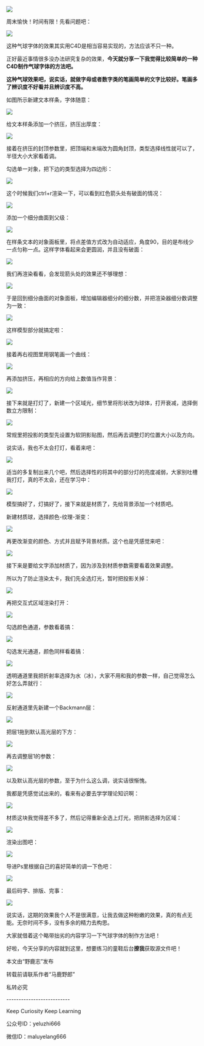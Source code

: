 ![](https://pic2.zhimg.com/v2-acf8bea1290b2910d489dc2384e6b7e1_r.jpg)

周末愉快！时间有限！先看问题吧：

![](https://pic2.zhimg.com/v2-5f07f2c47b2dd28d6c64ecf0df7f5e45_r.jpg)

这种气球字体的效果其实用C4D是相当容易实现的，方法应该不只一种。

正好最近事情很多没办法研究复杂的效果，**今天就分享一下我觉得比较简单的一种C4D制作气球字体的方法吧。**

**这种气球效果吧，说实话，就做字母或者数字类的笔画简单的文字比较好。笔画多了辨识度不好看并且辨识度不高。**

如图所示新建文本样条，字体随意：

![](https://pic3.zhimg.com/v2-569fafb4114dcd43f2bf528e99c7fe06_r.jpg)

给文本样条添加一个挤压，挤压出厚度：

![](https://pic4.zhimg.com/v2-3e4a212b5aded271dac38340eaf74027_r.jpg)

接着在挤压的封顶参数里，把顶端和末端改为圆角封顶，类型选择线性就可以了，半径大小大家看着调。

勾选单一对象，把下边的类型选择为四边形：

![](https://pic1.zhimg.com/v2-0bc148e4fcc9bfbe0bd723dea4e76370_r.jpg)

这个时候我们ctrl+r渲染一下，可以看到红色箭头处有破面的情况：

![](https://pic2.zhimg.com/v2-bb71b64ed23b7d2b33322b84eedfd0e9_r.jpg)

添加一个细分曲面到父级：

![](https://pic1.zhimg.com/v2-8a824f89946cb61c590d54c105a2fcbc_r.jpg)

在样条文本的对象面板里，将点差值方式改为自动适应，角度90，目的是布线少一点匀称一点。这样字体看起来会更圆润，并且没有破面：

![](https://pic1.zhimg.com/v2-c4cc35a69258450fc0c256e5bd5b1c30_r.jpg)

我们再渲染看看，会发现箭头处的效果还不够理想：

![](https://pic1.zhimg.com/v2-0e9a57b0db5a9ee21cf74fc1d2bf3cb8_r.jpg)

于是回到细分曲面的对象面板，增加编辑器细分的细分数，并把渲染器细分数调整为一致：

![](https://pic3.zhimg.com/v2-f0b1b6328d2fe368022ec47c85dfeac2_r.jpg)

这样模型部分就搞定啦：

![](https://pic2.zhimg.com/v2-84391b9f57e517815f839132f27b2565_r.jpg)

接着再右视图里用钢笔画一个曲线：

![](https://pic1.zhimg.com/v2-68b5f2f8f5d5d1993619e60dd9068a10_r.jpg)

再添加挤压，再相应的方向给上数值当作背景：

![](https://pic3.zhimg.com/v2-53b0d04e62d78a4ed91053763605387a_r.jpg)

接下来就是打灯了，新建一个区域光，细节里将形状改为球体，打开衰减，选择倒数立方限制：

![](https://pic4.zhimg.com/v2-c7968b887312b0aede283d75b7673673_r.jpg)

常规里把投影的类型先设置为软阴影贴图，然后再去调整灯的位置大小以及方向。

说实话，我也不太会打灯，看着来吧：

![](https://pic4.zhimg.com/v2-2bcefb9b00e12bf43d742d470795ae0b_r.jpg)

适当的多复制出来几个吧，然后选择性的将其中的部分灯的亮度减弱，大家别吐槽我打灯，真的不太会，还在学习中：

![](https://pic2.zhimg.com/v2-6a849b7b2aca32fe9898993f87bf467d_r.jpg)

模型搞好了，灯搞好了，接下来就是材质了，先给背景添加一个材质吧。

新建材质球，选择颜色-纹理-渐变：

![](https://pic2.zhimg.com/v2-d9d1eebc430b93d0a399c218bacb0b7d_r.jpg)

再更改渐变的颜色、方式并且赋予背景材质。这个也是凭感觉来吧：

![](https://pic3.zhimg.com/v2-2e89650608e7cab7bbfa7ecb176208ae_r.jpg)

接下来是要给文字添加材质了，因为涉及到材质参数需要看着效果调整。

所以为了防止渲染太卡，我们先全选灯光，暂时把投影关掉：

![](https://pic1.zhimg.com/v2-abecac904fd759e62ed58b6691480b8c_r.jpg)

再把交互式区域渲染打开：

![](https://pic2.zhimg.com/v2-aead2d4d1835f120019048c3511ac6f1_r.jpg)

勾选颜色通道，参数看着搞：

![](https://pic2.zhimg.com/v2-b8b7d1ecfb83d53085ca1b733a73cf4d_r.jpg)

勾选发光通道，颜色同样看着搞：

![](https://pic2.zhimg.com/v2-9cfac91204e46248a503ec83f1690cf1_r.jpg)

透明通道里我把折射率选择为水（冰），大家不用和我的参数一样，自己觉得怎么好怎么弄就行：

![](https://pic2.zhimg.com/v2-d21f5edd9be758673aa73c816b3e4401_r.jpg)

反射通道里先新建一个Backmann层：

![](https://pic2.zhimg.com/v2-4865b5b2e4e360e0f6e9549a5762de45_r.jpg)

把层1拖到默认高光层的下方：

![](https://pic3.zhimg.com/v2-ba30201c8f0b57a95b02daab762bf7de_r.jpg)

再去调整层1的参数：

![](https://pic3.zhimg.com/v2-23f187f9207ddbb92bed18ee5660d962_r.jpg)

以及默认高光层的参数，至于为什么这么调，说实话很惭愧。

我都是凭感觉试出来的，看来有必要去学学理论知识啊：

![](https://pic1.zhimg.com/v2-2a510c6b74df9f0ad38cee913df9ba48_r.jpg)

材质这块我觉得差不多了，然后记得重新全选上灯光，把阴影选择为区域：

![](https://pic2.zhimg.com/v2-070503b975aada832ad47aaa9d77d465_r.jpg)

渲染出图吧：

![](https://pic2.zhimg.com/v2-b680a19e85fdd3ad74dc634244b93375_r.jpg)

导进Ps里根据自己的喜好简单的调一下色吧：

![](https://pic1.zhimg.com/v2-5a7c9d33dee014cc66f0bf708d6b2454_r.jpg)

最后码字、排版、完事：

![](https://pic2.zhimg.com/v2-2a38d68791f2ded92e51e08a9759c165_r.jpg)

说实话，这期的效果我个人不是很满意，让我去做这种粉嫩的效果，真的有点无能。无奈时间不多，没有多余的精力去构思。

大家就借着这个略带拙劣的内容学习一下气球字体的制作方法吧！

好啦，今天分享的内容就到这里，想要练习的童鞋后台**撩我**获取源文件吧！

本文由“野鹿志”发布

转载前请联系作者“马鹿野郎”

私转必究

\--------------------------

Keep Curiosity Keep Learning

公众号ID：yeluzhi666

微信ID：maluyelang666